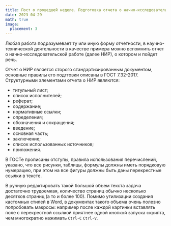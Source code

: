 ```yaml
---
title: Пост о прошедшей неделе. Подготовка отчета о начно-исследовательской работе.
date: 2023-04-29
math: true
image:
  placement: 3
---
```


Любая работа подразумевает ту или иную форму отчетности, в научно-технической деятельности в качестве примера можно вспомнить отчет о начно-исследовательской работе (далее НИР), о котором и пойдет речь.

Отчет о НИР является сторого стандартизированным документом, основные правилы его подгтовки описаны в ГОСТ 7.32-2017. Структурными элементами отчета о НИР являются:
- титульный лист;
- список исполнителей;
- реферат;
- содержание;
- нормативные ссылки;
- определения;
- обозначения и сокращения;
- введение;
- основная часть;
- заключение;
- список использованных источников;
- приложения.

В ГОСТе прописаны отступы, правила использования перечислений, указано, что все рисунки, таблицы, формулы должны иметь порядковую нумерацию, при этом на все фигуры должны быть даны перекрестные ссылки в тексте.

В ручную редактировать такой большой объем текста задача достаточно трудоемкая, количество страниц обычно несколько десятков страниц (а то и более 100). Помимо утилизации создания кастомных стилей в Word, в документах такого объема очень полезно попробовать макросы: например после каждой картинки вставлять поле с перекрестной ссылкой приятнее одной кнопкой запуска скрипта, чем многократно нажимать `Ctrl-C` `Ctrl-V`.
